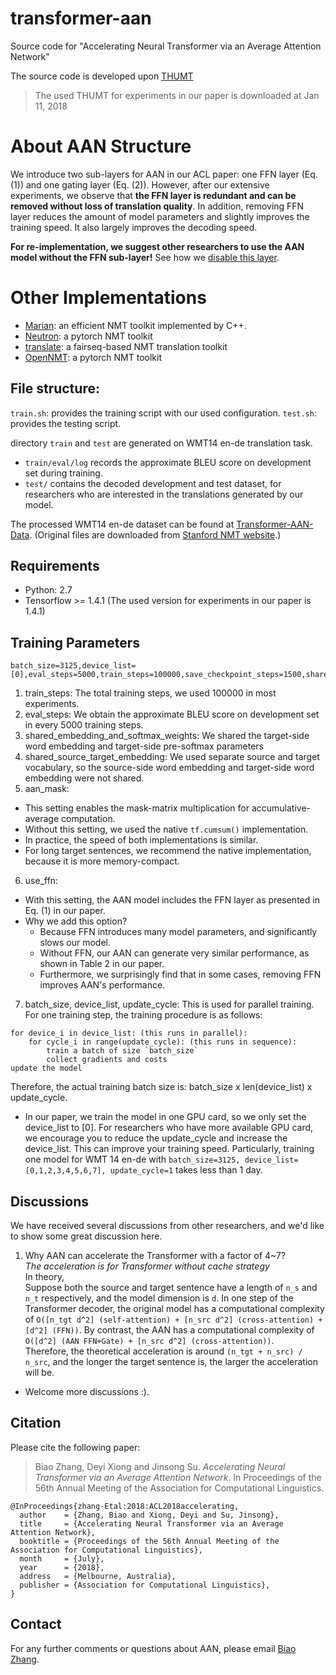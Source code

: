 # transformer-aan
Source code for "Accelerating Neural Transformer via an Average Attention Network"

The source code is developed upon <a href="https://github.com/thumt/THUMT">THUMT</a>
> The used THUMT for experiments in our paper is downloaded at Jan 11, 2018

# About AAN Structure
We introduce two sub-layers for AAN in our ACL paper: one FFN layer (Eq. (1)) and one gating layer (Eq. (2)). However, after our extensive experiments, we observe that **the FFN layer is redundant and can be removed without loss of translation quality**. In addition, removing FFN layer reduces the amount of model parameters and slightly improves the training speed. It also largely improves the decoding speed. 

**For re-implementation, we suggest other researchers to use the AAN model without the FFN sub-layer!** See how we [disable this layer](https://github.com/bzhangGo/transformer-aan/blob/master/code/thumt/models/transformer.py#L137).

# Other Implementations
* [Marian](https://github.com/marian-nmt/marian): an efficient NMT toolkit implemented by C++.
* [Neutron](https://github.com/anoidgit/transformer): a pytorch NMT toolkit
* [translate](https://github.com/pytorch/translate): a fairseq-based NMT translation toolkit
* [OpenNMT](https://github.com/OpenNMT/OpenNMT-py): a pytorch NMT toolkit

## File structure:
`train.sh`: provides the training script with our used configuration.
`test.sh`: provides the testing script.

directory `train` and `test` are generated on WMT14 en-de translation task.
* `train/eval/log` records the approximate BLEU score on development set during training.
* `test/` contains the decoded development and test dataset, for researchers who are interested in the translations generated by our model.

The processed WMT14 en-de dataset can be found at <a href="https://drive.google.com/open?id=15WRLfle66CO1zIGKbyz0FsFmUcINyb4X">Transformer-AAN-Data</a>. (Original files are downloaded from <a href="https://nlp.stanford.edu/projects/nmt/">Stanford NMT website</a>.)

## Requirements

* Python: 2.7
* Tensorflow >= 1.4.1 (The used version for experiments in our paper is 1.4.1)

## Training Parameters
```
batch_size=3125,device_list=[0],eval_steps=5000,train_steps=100000,save_checkpoint_steps=1500,shared_embedding_and_softmax_weights=true,shared_source_target_embedding=false,update_cycle=8,aan_mask=True,use_ffn=False
```
1. train_steps: The total training steps, we used 100000 in most experiments.
2. eval_steps: We obtain the approximate BLEU score on development set in every 5000 training steps.
3. shared_embedding_and_softmax_weights: We shared the target-side word embedding and target-side pre-softmax parameters
4. shared_source_target_embedding: We used separate source and target vocabulary, so the source-side word embedding and target-side word embedding were not shared.
5. aan_mask: 
- This setting enables the mask-matrix multiplication for accumulative-average computation. 
- Without this setting, we used the native `tf.cumsum()` implementation. 
- In practice, the speed of both implementations is similar. 
- For long target sentences, we recommend the native implementation, because it is more memory-compact.
6. use_ffn:
- With this setting, the AAN model includes the FFN layer as presented in Eq. (1) in our paper.
- Why we add this option?
	- Because FFN introduces many model parameters, and significantly slows our model.
	- Without FFN, our AAN can generate very similar performance, as shown in Table 2 in our paper.
	- Furthermore, we surprisingly find that in some cases, removing FFN improves AAN's performance.
7. batch_size, device_list, update_cycle: This is used for parallel training. For one training step, the training procedure is as follows:  
```
for device_i in device_list: (this runs in parallel):  
	for cycle_i in range(update_cycle): (this runs in sequence):  
		train a batch of size `batch_size`
		collect gradients and costs
update the model
```
Therefore, the actual training batch size is: batch_size x len(device_list) x update_cycle.  
* In our paper, we train the model in one GPU card, so we only set the device_list to [0]. For researchers who have more available GPU card, we encourage you to reduce the update_cycle and increase the device_list. This can improve your training speed. Particularly, training one model for WMT 14 en-de with `batch_size=3125, device_list=[0,1,2,3,4,5,6,7], update_cycle=1` takes less than 1 day.

## Discussions
We have received several discussions from other researchers, and we'd like to show some great discussion here.
1. Why AAN can accelerate the Transformer with a factor of 4~7?  
*The acceleration is for Transformer without cache strategy*  
In theory,  
Suppose both the source and target sentence have a length of `n_s` and `n_t` respectively, and the model dimension is `d`. In one step of the Transformer decoder, the original model has a computational complexity of `O([n_tgt d^2] (self-attention) + [n_src d^2] (cross-attention) + [d^2] (FFN))`. By contrast, the AAN has a computational complexity of `O([d^2] (AAN FFN+Gate) + [n_src d^2] (cross-attention))`.   
Therefore, the theoretical acceleration is around `(n_tgt + n_src) / n_src`, and the longer the target sentence is, the larger the acceleration will be.

* Welcome more discussions :).

## Citation

Please cite the following paper:
> Biao Zhang, Deyi Xiong and Jinsong Su. *Accelerating Neural Transformer via an Average Attention Network*. In Proceedings of the 56th Annual Meeting of the Association for Computational Linguistics.

```
@InProceedings{zhang-Etal:2018:ACL2018accelerating,
  author    = {Zhang, Biao and Xiong, Deyi and Su, Jinsong},
  title     = {Accelerating Neural Transformer via an Average Attention Network},
  booktitle = {Proceedings of the 56th Annual Meeting of the Association for Computational Linguistics},
  month     = {July},
  year      = {2018},
  address   = {Melbourne, Australia},
  publisher = {Association for Computational Linguistics},
}
```

## Contact

For any further comments or questions about AAN, please email <a href="mailto:b.zhang@ed.ac.uk">Biao Zhang</a>.
